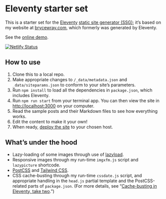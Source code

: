 # Eleventy starter set

This is a starter set for the [Eleventy](https://11ty.dev) [static site generator (SSG)](https://staticgen.com); it’s based on my website at [brycewray.com](https://brycewray.com), which formerly was generated by Eleventy.

See the [online demo](https://eleventy-solo-starter.netlify.app/).

[![Netlify Status](https://api.netlify.com/api/v1/badges/830a2888-915d-4018-a21a-4d213dad79da/deploy-status)](https://app.netlify.com/sites/eleventy-solo-starter/deploys)

## How to use

1. Clone this to a local repo.
2. Make appropriate changes to `/_data/metadata.json` and `_data/siteparams.json` to conform to your site’s parameters.
3. Run `npm install` to load all the dependencies in `package.json`, which includes Eleventy.
4. Run `npm run start` from your terminal app. You can then view the site in [http://localhost:3000](http://localhost:3000) on your computer.
5. Read the sample posts and their Markdown files to see how everything works.
6. Edit the content to make it your own!
7. When ready, [deploy the site](https://www.11ty.dev/docs/tutorials/#put-it-on-the-web) to your chosen host.

## What’s under the hood

- Lazy-loading of some images through use of [lazyload](https://github.com/verlok/vanilla-lazyload).
- Responsive images through my run-time `imgxfm.js` script and `lazypicture` shortcode.
- [PostCSS](https://postcss.org) and [Tailwind CSS](https://tailwindcss.com).
- CSS cache-busting through my run-time `cssdate.js` script, and appropriate handling in the `head.js` partial template and the PostCSS-related parts of `package.json`. (For more details, see “[Cache-busting in Eleventy, take two](https://brycewray.com/posts/2020/12/cache-busting-eleventy-take-two/).”)